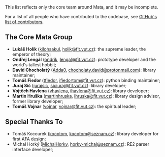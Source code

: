 This list reflects only the core team around Mata, and it may be incomplete.

For a list of all people who have contributed to the codebase, see
[GitHub's list of contributors](https://github.com/VeriFIT/mata/graphs/contributors).

## The Core Mata Group

- **Lukáš Holík** ([kilohsakul](https://github.com/kilohsakul), [holik@fit.vut.cz](mailto:holik@fit.vut.cz)): the supreme leader, the emperor of theory;
- **Ondřej Lengál** ([ondrik](https://github.com/ondrik), [lengal@fit.vut.cz](mailto:lengal@fit.vut.cz)): prototype developer and the world's tallest hobbit;
- **David Chocholatý** ([Adda0](https://github.com/Adda0), [chocholaty.david@protonmail.com](mailto:chocholaty.david@protonmail.com)): library maintainer;
- **Tomáš Fiedor** ([tfiedor](https://github.com/tfiedor), [ifiedortom@fit.vut.cz](mailto:ifiedortom@fit.vut.cz)): python binding maintainer;
- **Juraj Síč** ([jurajsic](https://github.com/jurajsic), [sicjuraj@fit.vut.cz](mailto:sicjuraj@fit.vut.cz)): library developer;
- **Vojtěch Havlena** ([vhavlena](https://github.com/vhavlena/), [ihavlena@fit.vut.cz](mailto:ihavlena@fit.vut.cz)): library developer;
- **Martin Hruška** ([martinhruska](https://github.com/martinhruska), [ihruska@fit.vut.cz](mailto:ihruska@fit.vut.cz)): library design advisor, former library developer;
- **Tomáš Vojnar** ([vojnar](https://github.com/vojnar), [vojnar@fit.vut.cz](mailto:vojnar@fit.vut.cz)): the spiritual leader;

## Special Thanks To

- Tomáš Kocourek ([kocotom](https://github.com/kocotom/), [kocotom@seznam.cz](mailto:kocotom@seznam.cz)): library developer for first AFA design;
- Michal Horký ([MichalHorky](https://github.com/MichalHorky), [horky-michal@seznam.cz](mailto:horky-michal@seznam.cz)): RE2 parser interface developer;
